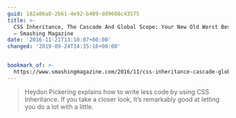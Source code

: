 ```yaml
---
guid: 182a86a8-2b61-4e92-b409-dd9608c43575
title: >-
  CSS Inheritance, The Cascade And Global Scope: Your New Old Worst Best Friends
  – Smashing Magazine
date: '2016-11-21T13:10:07+00:00'
changed: '2019-09-24T14:35:16+00:00'


bookmark_of: >-
  https://www.smashingmagazine.com/2016/11/css-inheritance-cascade-global-scope-new-old-worst-best-friends/
---
```



<blockquote>Heydon Pickering explains how to write less code by using CSS Inheritance. If you take a closer look, It’s remarkably good at letting you do a lot with a little.</blockquote>
